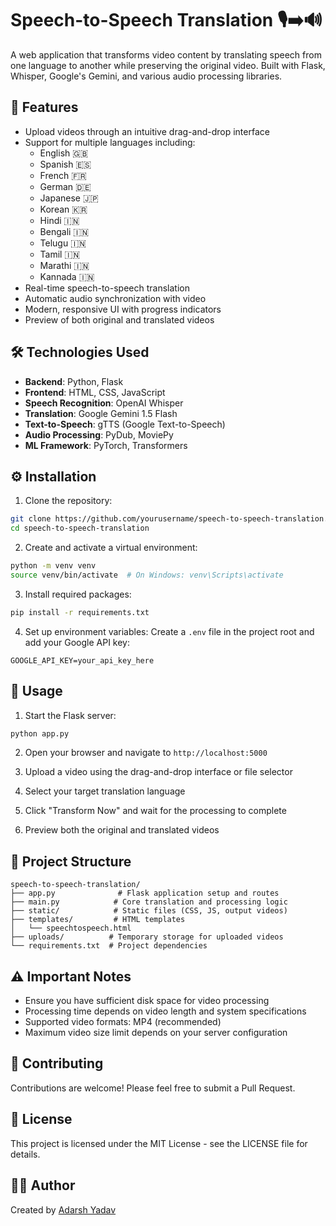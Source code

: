 # Speech-to-Speech Translation 🎙️➡️🔊

A web application that transforms video content by translating speech from one language to another while preserving the original video. Built with Flask, Whisper, Google's Gemini, and various audio processing libraries.

## 🌟 Features

- Upload videos through an intuitive drag-and-drop interface
- Support for multiple languages including:
  - English 🇬🇧
  - Spanish 🇪🇸
  - French 🇫🇷
  - German 🇩🇪
  - Japanese 🇯🇵
  - Korean 🇰🇷
  - Hindi 🇮🇳
  - Bengali 🇮🇳
  - Telugu 🇮🇳
  - Tamil 🇮🇳
  - Marathi 🇮🇳
  - Kannada 🇮🇳
- Real-time speech-to-speech translation
- Automatic audio synchronization with video
- Modern, responsive UI with progress indicators
- Preview of both original and translated videos

## 🛠️ Technologies Used

- **Backend**: Python, Flask
- **Frontend**: HTML, CSS, JavaScript
- **Speech Recognition**: OpenAI Whisper
- **Translation**: Google Gemini 1.5 Flash
- **Text-to-Speech**: gTTS (Google Text-to-Speech)
- **Audio Processing**: PyDub, MoviePy
- **ML Framework**: PyTorch, Transformers

## ⚙️ Installation

1. Clone the repository:
```bash
git clone https://github.com/yourusername/speech-to-speech-translation.git
cd speech-to-speech-translation
```

2. Create and activate a virtual environment:
```bash
python -m venv venv
source venv/bin/activate  # On Windows: venv\Scripts\activate
```

3. Install required packages:
```bash
pip install -r requirements.txt
```

4. Set up environment variables:
Create a `.env` file in the project root and add your Google API key:
```
GOOGLE_API_KEY=your_api_key_here
```

## 🚀 Usage

1. Start the Flask server:
```bash
python app.py
```

2. Open your browser and navigate to `http://localhost:5000`

3. Upload a video using the drag-and-drop interface or file selector

4. Select your target translation language

5. Click "Transform Now" and wait for the processing to complete

6. Preview both the original and translated videos

## 📁 Project Structure

```
speech-to-speech-translation/
├── app.py              # Flask application setup and routes
├── main.py            # Core translation and processing logic
├── static/            # Static files (CSS, JS, output videos)
├── templates/         # HTML templates
│   └── speechtospeech.html
├── uploads/          # Temporary storage for uploaded videos
└── requirements.txt  # Project dependencies
```

## ⚠️ Important Notes

- Ensure you have sufficient disk space for video processing
- Processing time depends on video length and system specifications
- Supported video formats: MP4 (recommended)
- Maximum video size limit depends on your server configuration

## 🤝 Contributing

Contributions are welcome! Please feel free to submit a Pull Request.

## 📝 License

This project is licensed under the MIT License - see the LICENSE file for details.

## 👨‍💻 Author

Created by [Adarsh Yadav](https://github.com/yadavadarsh55)